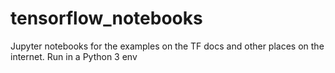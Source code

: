 # tensorflow_notebooks
Jupyter notebooks for the examples on the TF docs and other places on the internet. Run in a Python 3 env
